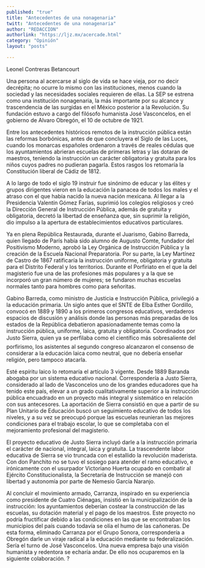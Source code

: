 ```yaml
---
published: "true"
title: "Antecedentes de una nonagenaria"
twitt: "Antecedentes de una nonagenaria"
author: "REDACCION"
authorlink: "https://ljz.mx/acercade.html"
category: "Opinión"
layout: "posts"

---
```



  Leonel Contreras Betancourt



  Una persona al acercarse al siglo de vida se hace vieja, por no decir decrépita; no ocurre lo mismo con las instituciones, menos cuando la sociedad y las necesidades sociales requieren de ellas. La SEP se estrena como una institución nonagenaria, la más importante por su alcance y trascendencia de las surgidas en el México posterior a la Revolución. Su fundación estuvo a cargo del filósofo humanista José Vasconcelos, en el gobierno de Alvaro Obregón, el 10 de octubre de 1921.



Entre los antecedentes históricos remotos de la instrucción pública están las reformas borbónicas, antes de que concluyera el Siglo de las Luces, cuando los monarcas españoles ordenaron a través de reales cédulas que los ayuntamientos abrieran escuelas de primeras letras y las dotaran de maestros, teniendo la instrucción un carácter obligatoria y gratuita para los niños cuyos padres no pudieran pagarla. Estos rasgos los retomaría la Constitución liberal de Cádiz de 1812.  

  A lo largo de todo el siglo 19 instruir fue sinónimo de educar y las élites y grupos dirigentes vieron en la educación la panacea de todos los males y el atraso con el que había nacido la nueva nación mexicana. Al llegar a la Presidencia Valentín Gómez Farías, suprimió los colegios religiosos y creó la Dirección General de Instrucción Pública, además de gratuita y obligatoria, decretó la libertad de enseñanza que, sin suprimir la religión, dio impulso a la apertura de establecimientos educativos particulares.



  Ya en plena República Restaurada, durante el Juarismo, Gabino Barreda, quien llegado de París había sido alumno de Augusto Comte, fundador del Positivismo Moderno, aprobó la Ley Orgánica de Instrucción Pública y la creación de la Escuela Nacional Preparatoria. Por su parte, la Ley Martínez de Castro de 1867 ratificaría la instrucción uniforme, obligatoria y gratuita para el Distrito Federal y los territorios. Durante el Porfiriato en el que la del magisterio fue una de las profesiones más populares y a la que se incorporó un gran número de mujeres; se fundaron muchas escuelas normales tanto para hombres como para señoritas.



  Gabino Barreda, como ministro de Justicia e Instrucción Pública, privilegió a la educación primaria. Un siglo antes que el SNTE de Elba Esther Gordillo, convocó en 1889 y 1890 a los primeros congresos educativos, verdaderos espacios de discusión y análisis donde las personas más preparadas de los estados de la República debatieron apasionadamente temas como la instrucción pública, uniforme, laica, gratuita y obligatoria. Coordinados por Justo Sierra, quien ya se perfilaba como el científico más sobresaliente del porfirismo, los asistentes al segundo congreso alcanzaron el consenso de considerar a la educación laica como neutral, que no debería enseñar religión, pero tampoco atacarla.



  Esté espíritu laico lo retomaría el artículo 3 vigente. Desde 1889 Baranda abogaba por un sistema educativo nacional. Correspondería a Justo Sierra, considerado al lado de Vasconcelos uno de los grandes educadores que ha tenido este país, elevar a un grado cualitativamente superior a la instrucción pública encuadrado en un proyecto más integral y sistemático en relación con sus antecesores. La aportación de Sierra consistió en que a partir de su Plan Unitario de Educación buscó un seguimiento educativo de todos los niveles, y a su vez se preocupó porque las escuelas reunieran las mejores condiciones para el trabajo escolar, lo que se completaba con el mejoramiento profesional del magisterio.



  El proyecto educativo de Justo Sierra incluyó darle a la instrucción primaria el carácter de nacional, integral, laica y gratuita. La trascendente labor educativa de Sierra se vio truncada con el estallido la revolución maderista. Con don Panchito no se tuvo el sosiego para atender el ramo educativo, e irónicamente con el usurpador Victoriano Huerta ocupado en combatir al Ejército Constitucionalista, la Secretaría de Instrucción se manejó con libertad y autonomía por parte de Nemesio García Naranjo.



  Al concluir el movimiento armado, Carranza, inspirado en su experiencia como presidente de Cuatro Ciénagas, insistió en la municipalización de la instrucción: los ayuntamientos deberían costear la construcción de las escuelas, su dotación material y el pago de los maestros. Este proyecto no podría fructificar debido a las condiciones en las que se encontraban los municipios del país cuando todavía se olía el humo de las cañoneras. De esta forma, eliminado Carranza por el Grupo Sonora, correspondería a Obregón darle un viraje radical a la educación mediante su federalización. Sería el turno de José Vasconcelos. Una nueva empresa bajo una visión humanista y redentora se echaría andar. De ello nos ocuparemos en la siguiente colaboración. ?

